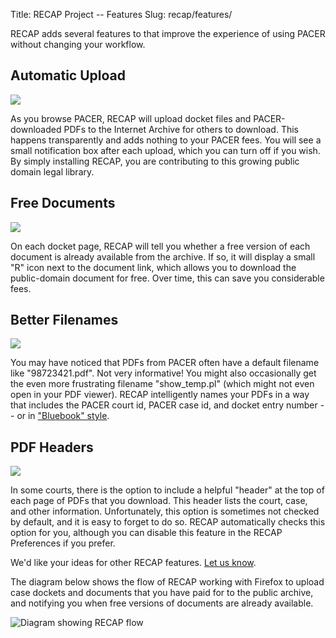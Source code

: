 Title: RECAP Project -- Features
Slug: recap/features/

RECAP adds several features to that improve the experience of
using PACER without changing your workflow.

## Automatic Upload

<div class="right-image">
    <img src="{filename}/images/recap/iaupload.png">
</div>


As you browse PACER, RECAP will upload
docket files and PACER-downloaded PDFs to the Internet Archive for
others to download. This happens transparently and adds nothing to your
PACER fees. You will see a small notification box after each upload,
which you can turn off if you wish. By simply installing RECAP, you are
contributing to this growing public domain legal library.


## Free Documents

<div class="right-image">
    <img src="{filename}/images/recap/free-link.png">
</div>

On each docket page, RECAP will tell you
whether a free version of each document is already available from the
archive. If so, it will display a small "R" icon next to the document
link, which allows you to download the public-domain document for free.
Over time, this can save you considerable fees.


## Better Filenames

<div class="right-image">
    <img src="{filename}/images/recap/better-filename.png">
</div>

You may have noticed that PDFs from
PACER often have a default filename like "98723421.pdf". Not very
informative! You might also occasionally get the even more frustrating
filename "show\_temp.pl" (which might not even open in your PDF viewer).
RECAP intelligently names your PDFs in a way that includes the PACER
court id, PACER case id, and docket entry number -- or in ["Bluebook"
style]({filename}/recap-extension-0-6-beta-released.md).


## PDF Headers

<div class="right-image">
    <img src="{filename}/images/recap/include-headers.png">
</div>

In some courts, there is the option
to include a helpful "header" at the top of each page of PDFs that you
download. This header lists the court, case, and other information.
Unfortunately, this option is sometimes not checked by default, and it
is easy to forget to do so. RECAP automatically checks this option for
you, although you can disable this feature in the RECAP Preferences if
you prefer.

We'd like your ideas for other RECAP features. [Let us know][c].

The diagram below shows the flow of RECAP working with Firefox to upload
case dockets and documents that you have paid for to the public archive,
and notifying you when free versions of documents are already available.


![Diagram showing RECAP flow]({filename}/images/recap/recap-diag.png)


[c]: {filename}/pages/contact.md
